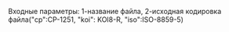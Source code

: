 Входные параметры: 1-название файла, 2-исходная кодировка файла("cp":CP-1251, "koi": KOI8-R, "iso":ISO-8859-5)